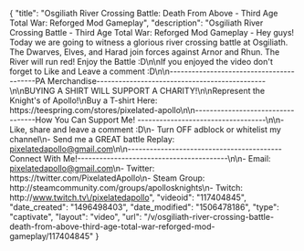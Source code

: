 {
    "title": "Osgiliath River Crossing Battle: Death From Above - Third Age Total War: Reforged Mod Gameplay",
    "description": "Osgiliath River Crossing Battle - Third Age Total War: Reforged Mod Gameplay - Hey guys!  Today we are going to witness a glorious river crossing battle at Osgiliath. The Dwarves, Elves, and Harad join forces against Arnor and Rhun.  The River will run red! Enjoy the Battle :D\n\nIf you enjoyed the video don't forget to Like and Leave a comment :D\n\n-----------------------------------------PA Merchandise----------------------------------------------\n\nBUYING A SHIRT WILL SUPPORT A CHARITY!\n\nRepresent the Knight's of Apollo!\nBuy a T-shirt Here: https:\/\/teespring.com\/stores\/pixelated-apollo\n\n----------------------------------How You Can Support Me! -----------------------------------\n\n- Like, share and leave a comment :D\n- Turn OFF adblock or whitelist my channel\n- Send me a GREAT battle Replay: pixelatedapollo@gmail.com\n\n------------------------------------------Connect With Me!-----------------------------------------\n\n- Email: pixelatedapollo@gmail.com\n- Twitter: https:\/\/twitter.com\/PixelatedApollo\n- Steam Group:  http:\/\/steamcommunity.com\/groups\/apollosknights\n- Twitch: http:\/\/www.twitch.tv\/pixelatedapollo",
    "videoid": "117404845",
    "date_created": "1496498403",
    "date_modified": "1506478186",
    "type": "captivate",
    "layout": "video",
    "url": "\/v\/osgiliath-river-crossing-battle-death-from-above-third-age-total-war-reforged-mod-gameplay\/117404845"
}